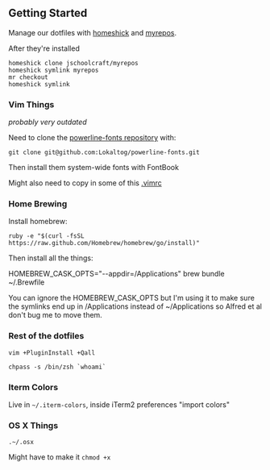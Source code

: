 ## Getting Started

Manage our dotfiles with [homeshick](https://github.com/andsens/homeshick) and [myrepos](https://github.com/jschoolcraft/myrepos).

After they're installed

	homeshick clone jschoolcraft/myrepos
	homeshick symlink myrepos
	mr checkout
	homeshick symlink

### Vim Things

*probably very outdated*

Need to clone the [powerline-fonts repository](https://github.com/Lokaltog/powerline-fonts) with:

    git clone git@github.com:Lokaltog/powerline-fonts.git

Then install them system-wide fonts with FontBook

Might also need to copy in some of this [.vimrc](https://github.com/wimstefan/dotfiles/blob/master/vim/vimrc#L630)

### Home Brewing

Install homebrew:

    ruby -e "$(curl -fsSL https://raw.github.com/Homebrew/homebrew/go/install)"

Then install all the things:

HOMEBREW_CASK_OPTS="--appdir=/Applications" brew bundle ~/.Brewfile

You can ignore the HOMEBREW_CASK_OPTS but I'm using it to make sure the symlinks end up in /Applications instead of ~/Applications so Alfred et al don't bug me to move them.

### Rest of the dotfiles

    vim +PluginInstall +Qall

    chpass -s /bin/zsh `whoami`

### Iterm Colors

Live in `~/.iterm-colors`, inside iTerm2 preferences "import colors"

### OS X Things

    .~/.osx

Might have to make it `chmod +x`
